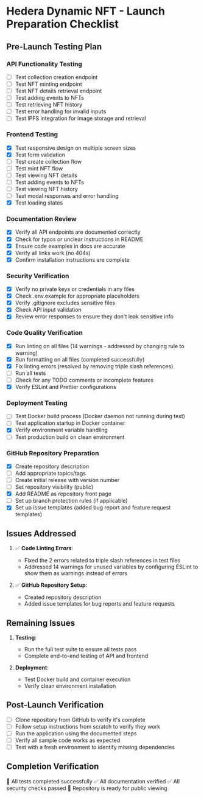 # Hedera Dynamic NFT - Launch Preparation Checklist

## Pre-Launch Testing Plan

### API Functionality Testing

- [ ] Test collection creation endpoint
- [ ] Test NFT minting endpoint
- [ ] Test NFT details retrieval endpoint
- [ ] Test adding events to NFTs
- [ ] Test retrieving NFT history
- [ ] Test error handling for invalid inputs
- [ ] Test IPFS integration for image storage and retrieval

### Frontend Testing

- [x] Test responsive design on multiple screen sizes
- [x] Test form validation
- [ ] Test create collection flow
- [ ] Test mint NFT flow
- [ ] Test viewing NFT details
- [ ] Test adding events to NFTs
- [ ] Test viewing NFT history
- [ ] Test modal responses and error handling
- [x] Test loading states

### Documentation Review

- [x] Verify all API endpoints are documented correctly
- [x] Check for typos or unclear instructions in README
- [x] Ensure code examples in docs are accurate
- [x] Verify all links work (no 404s)
- [x] Confirm installation instructions are complete

### Security Verification

- [x] Verify no private keys or credentials in any files
- [x] Check .env.example for appropriate placeholders
- [x] Verify .gitignore excludes sensitive files
- [x] Check API input validation
- [x] Review error responses to ensure they don't leak sensitive info

### Code Quality Verification

- [x] Run linting on all files (14 warnings - addressed by changing rule to warning)
- [x] Run formatting on all files (completed successfully)
- [x] Fix linting errors (resolved by removing triple slash references)
- [ ] Run all tests
- [ ] Check for any TODO comments or incomplete features
- [x] Verify ESLint and Prettier configurations

### Deployment Testing

- [ ] Test Docker build process (Docker daemon not running during test)
- [ ] Test application startup in Docker container
- [x] Verify environment variable handling
- [ ] Test production build on clean environment

### GitHub Repository Preparation

- [x] Create repository description
- [ ] Add appropriate topics/tags
- [ ] Create initial release with version number
- [ ] Set repository visibility (public)
- [x] Add README as repository front page
- [ ] Set up branch protection rules (if applicable)
- [x] Set up issue templates (added bug report and feature request templates)

## Issues Addressed

1. ✅ **Code Linting Errors**: 
   - Fixed the 2 errors related to triple slash references in test files
   - Addressed 14 warnings for unused variables by configuring ESLint to show them as warnings instead of errors

2. ✅ **GitHub Repository Setup**:
   - Created repository description
   - Added issue templates for bug reports and feature requests

## Remaining Issues

1. **Testing**:
   - Run the full test suite to ensure all tests pass
   - Complete end-to-end testing of API and frontend

2. **Deployment**:
   - Test Docker build and container execution
   - Verify clean environment installation

## Post-Launch Verification

- [ ] Clone repository from GitHub to verify it's complete
- [ ] Follow setup instructions from scratch to verify they work
- [ ] Run the application using the documented steps
- [ ] Verify all sample code works as expected
- [ ] Test with a fresh environment to identify missing dependencies

## Completion Verification

🔲 All tests completed successfully
✅ All documentation verified
✅ All security checks passed
🔲 Repository is ready for public viewing 
